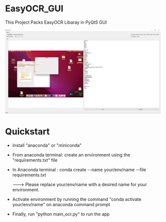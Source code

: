 # EasyOCR_GUI
This Project Packs EasyOCR Libaray in PyQt5 GUI

![Screenshot](test_gui.PNG)


# Quickstart

* Install "anaconda" or "miniconda" 

* From anaconda terminal: create an environment using the "requirements.txt" file

* In Anaconda terminal : conda create --name your/env/name --file requirements.txt

   ---> Please replace your/env/name with a desired name for your environment.

* Activate environment by running the command "conda activate your/env/name" on anaconda command prompt

* Finally, run "python main_ocr.py" to run the app
